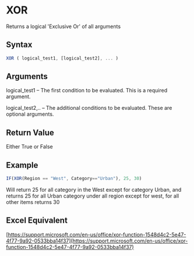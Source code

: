# XOR

Returns a logical 'Exclusive Or' of all arguments

## Syntax

```javascript
XOR ( logical_test1, [logical_test2], ... )
```

## Arguments

logical\_test1 – The first condition to be evaluated. This is a required argument.

logical\_test2,.. – The additional conditions to be evaluated. These are optional arguments.&#x20;

## **Return Value**

Either True or False

## **Example**

```javascript
IF(XOR(Region == "West", Category=="Urban"), 25, 30)
```

Will return 25 for all category in the West except for category Urban, and returns 25 for all Urban category under all region except for west, for all other items returns 30

## **Excel Equivalent**

[https://support.microsoft.com/en-us/office/xor-function-1548d4c2-5e47-4f77-9a92-0533bba14f37](https://support.microsoft.com/en-us/office/xor-function-1548d4c2-5e47-4f77-9a92-0533bba14f37)
